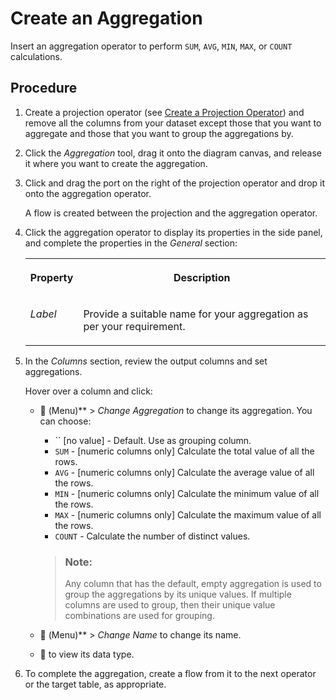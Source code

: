 <!-- loio328d28fa8e324f759ff87751efc3b89e -->

<link rel="stylesheet" type="text/css" href="../css/sap-icons.css"/>

# Create an Aggregation

Insert an aggregation operator to perform `SUM`, `AVG`, `MIN`, `MAX`, or `COUNT` calculations.



<a name="loio328d28fa8e324f759ff87751efc3b89e__steps_vkh_drt_rrb"/>

## Procedure

1.  Create a projection operator \(see [Create a Projection Operator](create-a-projection-operator-912f740.md)\) and remove all the columns from your dataset except those that you want to aggregate and those that you want to group the aggregations by.

2.  Click the *Aggregation* tool, drag it onto the diagram canvas, and release it where you want to create the aggregation.

3.  Click and drag the port on the right of the projection operator and drop it onto the aggregation operator.

    A flow is created between the projection and the aggregation operator.

4.  Click the aggregation operator to display its properties in the side panel, and complete the properties in the *General* section:


    <table>
    <tr>
    <th valign="top">

    Property


    
    </th>
    <th valign="top">

    Description


    
    </th>
    </tr>
    <tr>
    <td valign="top">
    
    *Label*


    
    </td>
    <td valign="top">
    
    Provide a suitable name for your aggregation as per your requirement.


    
    </td>
    </tr>
    </table>
    
5.  In the *Columns* section, review the output columns and set aggregations.

    Hover over a column and click:

    -   <span class="FPA-icons"></span> \(Menu\)** \> *Change Aggregation* to change its aggregation. You can choose:

        -   `` \[no value\] - Default. Use as grouping column.
        -   `SUM` - \[numeric columns only\] Calculate the total value of all the rows.
        -   `AVG` - \[numeric columns only\] Calculate the average value of all the rows.
        -   `MIN` - \[numeric columns only\] Calculate the minimum value of all the rows.
        -   `MAX` - \[numeric columns only\] Calculate the maximum value of all the rows.
        -   `COUNT` - Calculate the number of distinct values.

        > ### Note:  
        > Any column that has the default, empty aggregation is used to group the aggregations by its unique values. If multiple columns are used to group, then their unique value combinations are used for grouping.

    -   <span class="FPA-icons"></span> \(Menu\)** \> *Change Name* to change its name.
    -   <span class="FPA-icons"></span> to view its data type.

6.  To complete the aggregation, create a flow from it to the next operator or the target table, as appropriate.


